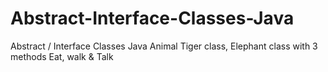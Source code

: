 # Abstract-Interface-Classes-Java
Abstract / Interface Classes Java
Animal Tiger class, Elephant class with 3 methods Eat, walk & Talk
